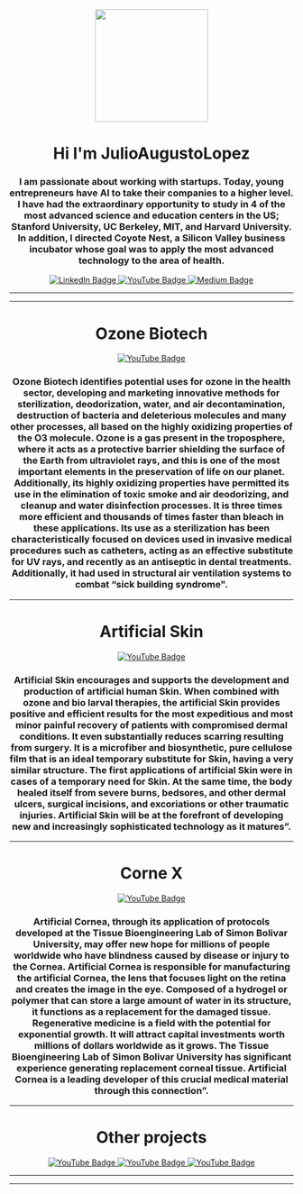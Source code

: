 <div id="header" align="center">
<img src="https://media3.giphy.com/media/ZaWIVLcGf8lqHK2rHq/giphy.gif?cid=5e214886e4xuwc1u2imdzt2eajy0etoy6rii8wgtahg2c7jn&rid=giphy.gif&ct=g" width=200 />
<h1 align="center">   Hi I'm JulioAugustoLopez</h1>
<h3 align="center">I am passionate about working with startups. Today, young entrepreneurs have AI to take their companies to a higher level. I have had the extraordinary opportunity to study in 4 of the most advanced science and education centers in the US; Stanford University, UC Berkeley, MIT, and Harvard University. In addition, I directed Coyote Nest, a Silicon Valley business incubator whose goal was to apply the most advanced technology to the area of health.</h3>

</div>



<div id="badges" align="center">
     <a href="https://www.linkedin.com/in/julio-lopez-b557082b/" target="_blank">
         <img src="https://img.shields.io/badge/LinkedIn-Julio%20Lopez-blue"
              alt="LinkedIn Badge" />
  </a>
  <a href="https://youtu.be/WS5lXuDuRVM" target="_blank">
         <img src="https://img.shields.io/youtube/views/WS5lXuDuRVM?color=red&label=YouTube&style=social"
              alt="YouTube Badge" />
  </a>
  <a href="https://medium.com/@cdn.ceo" target="_blank">
         <img src="https://img.shields.io/badge/Medium-Julio%20Lopez-lightgrey"
              alt="Medium Badge" />
  </a>
  </div>

---
---
<div id="header" align="center">
<h1 align="center">   Ozone Biotech</h1>
  <a href="https://youtu.be/Cbic1IndEZU" target="_blank">
         <img src="https://img.shields.io/youtube/views/Cbic1IndEZU?label=Ozone%20Biotech&logo=YouTube&style=social"
              alt="YouTube Badge" />
</a>

<h3 align="center">Ozone Biotech identifies potential uses for ozone in the health sector, developing and marketing innovative methods for sterilization, deodorization, water, and air decontamination, destruction of bacteria and deleterious molecules and many other processes, all based on the highly oxidizing properties of the O3 molecule. Ozone is a gas present in the troposphere, where it acts as a protective barrier shielding the surface of the Earth from ultraviolet rays, and this is one of the most important elements in the preservation of life on our planet. Additionally, its highly oxidizing properties have permitted its use in the elimination of toxic smoke and air deodorizing, and cleanup and water disinfection processes. It is three times more efficient and thousands of times faster than bleach in these applications. Its use as a sterilization has been characteristically focused on devices used in invasive medical procedures such as catheters, acting as an effective substitute for UV rays, and recently as an antiseptic in dental treatments. Additionally, it had used in structural air ventilation systems to combat “sick building syndrome".</h3>

</div>

---
<div id="header" align="center">
<h1 align="center">   Artificial Skin</h1>
  <a href="https://youtu.be/MQlkkzuJEv8" target="_blank">
         <img src="https://img.shields.io/youtube/views/MQlkkzuJEv8?label=Artificial%20Skin&logo=YouTube&style=social"
              alt="YouTube Badge" />
</a>

<h3 align="center">Artificial Skin encourages and supports the development and production of artificial human Skin. When combined with ozone and bio larval therapies, the artificial Skin provides positive and efficient results for the most expeditious and most minor painful recovery of patients with compromised dermal conditions. It even substantially reduces scarring resulting from surgery. It is a microfiber and biosynthetic, pure cellulose film that is an ideal temporary substitute for Skin, having a very similar structure. The first applications of artificial Skin were in cases of a temporary need for Skin. At the same time, the body healed itself from severe burns, bedsores, and other dermal ulcers, surgical incisions, and excoriations or other traumatic injuries. Artificial Skin will be at the forefront of developing new and increasingly sophisticated technology as it matures”.</h3>

</div>

---
<div id="header" align="center">
<h1 align="center">   Corne X</h1>
  <a href="https://youtu.be/5R3zNP_EQbo" target="_blank">
         <img src="https://img.shields.io/youtube/views/5R3zNP_EQbo?label=Corne%20X&logo=YouTube&style=social"
"
              alt="YouTube Badge" />
</a>

<h3 align="center">Artificial Cornea, through its application of protocols developed at the Tissue Bioengineering Lab of Simon Bolivar University, may offer new hope for millions of people worldwide who have blindness caused by disease or injury to the Cornea. Artificial Cornea is responsible for manufacturing the artificial Cornea, the lens that focuses light on the retina and creates the image in the eye. Composed of a hydrogel or polymer that can store a large amount of water in its structure, it functions as a replacement for the damaged tissue. Regenerative medicine is a field with the potential for exponential growth. It will attract capital investments worth millions of dollars worldwide as it grows. The Tissue Bioengineering Lab of Simon Bolivar University has significant experience generating replacement corneal tissue. Artificial Cornea is a leading developer of this crucial medical material through this connection”.</h3>

</div>

---
<div id="header" align="center">
<h1 align="center">   Other projects</h1>

<div id="badges" align="center">
     <a href="https://youtu.be/DURYegqVyV8” target="_blank">
         <img src="https://img.shields.io/youtube/views/DURYegqVyV8?label=BioHydrogels&logo=YouTube&style=social"
              alt="YouTube Badge" />
  </a>
  <a href="https://youtu.be/74G-oV0ixOU" target="_blank">
         <img src="https://img.shields.io/youtube/views/74G-oV0ixOU?label=Artificial%20Prosthesis%20X&logo=YouTube&style=social "
              alt="YouTube Badge" />
  </a>
  <a href="https://youtu.be/_9lWrZiTnUM " target="_blank">
         <img src="https://img.shields.io/youtube/views/_9lWrZiTnUM?label=Neuronet%20X&logo=YouTube&style=social"
              alt="YouTube Badge" />
  </a>
  </div>

---
---



  
